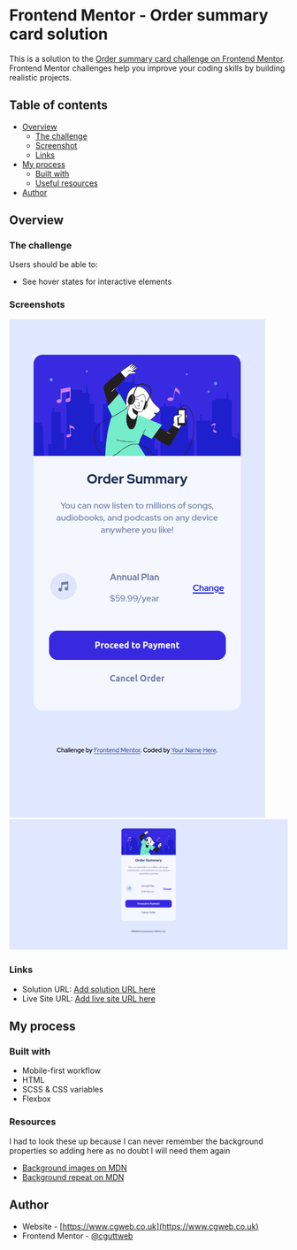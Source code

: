# Frontend Mentor - Order summary card solution

This is a solution to the [Order summary card challenge on Frontend Mentor](https://www.frontendmentor.io/challenges/order-summary-component-QlPmajDUj). Frontend Mentor challenges help you improve your coding skills by building realistic projects.

## Table of contents

- [Overview](#overview)
  - [The challenge](#the-challenge)
  - [Screenshot](#screenshots)
  - [Links](#links)
- [My process](#my-process)
  - [Built with](#built-with)
  - [Useful resources](#resources)
- [Author](#author)

## Overview

### The challenge

Users should be able to:

- See hover states for interactive elements

### Screenshots

![mobile screenshot](./images/mobile-screenshot.png)![desktop screenshot](./images/desktop-screenshot.png)

### Links

- Solution URL: [Add solution URL here](https://your-solution-url.com)
- Live Site URL: [Add live site URL here](https://your-live-site-url.com)

## My process

### Built with

- Mobile-first workflow
- HTML
- SCSS & CSS variables
- Flexbox

### Resources

I had to look these up because I can never remember the background properties so adding here as no doubt I will need them again

- [Background images on MDN](https://developer.mozilla.org/en-US/docs/Web/CSS/background-image)
- [Background repeat on MDN](https://developer.mozilla.org/en-US/docs/Web/CSS/background-repeat)

## Author

- Website - [https://www.cgweb.co.uk](https://www.cgweb.co.uk)
- Frontend Mentor - [@cguttweb](https://www.frontendmentor.io/profile/cguttweb)
